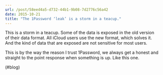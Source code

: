 ```yaml
---
url: /post/58eed4a5-d732-44b1-9b08-7d2776c56a42
date: 2015-10-21
title: "The 1Password ‘leak’ is a storm in a teacup."
---
```


This is a storm in a teacup. Some of the data is exposed in the old version of their data format. All iCloud users use the new format, which solves it. And the kind of data that are exposed are not sensitive for most users.



This is by the way the reason I trust 1Password, we always get a honest and straight to the point response when something is up. Like this one.



(#blog)